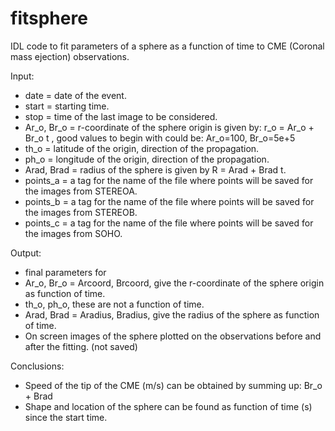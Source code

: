 # fitsphere
IDL code to fit parameters of a sphere as a function of time to CME (Coronal mass ejection) observations.

Input:
- date       = date of the event.
- start      = starting time.
- stop       = time of the last image to be considered.
- Ar_o, Br_o = r-coordinate of the sphere origin is given by: r_o = Ar_o + Br_o t ,
              good values to begin with could be: Ar_o=100, Br_o=5e+5
- th_o       = latitude of the origin, direction of the propagation.
- ph_o       = longitude of the origin, direction of the propagation.
- Arad, Brad = radius of the sphere is given by R = Arad + Brad t.
- points_a   = a tag for the name of the file where points will be saved for the images from STEREOA.
- points_b   = a tag for the name of the file where points will be saved for the images from STEREOB.
- points_c   = a tag for the name of the file where points will be saved for the images from SOHO.

Output:
- final parameters for 
- Ar_o, Br_o = Arcoord, Brcoord, give the r-coordinate of the sphere origin as function of time.
- th_o, ph_o, these are not a function of time. 
- Arad, Brad = Aradius, Bradius, give the radius of the sphere as function of time.
- On screen images of the sphere plotted on the observations before and after the fitting. (not saved)

Conclusions:
- Speed of the tip of the CME (m/s) can be obtained by summing up: Br_o + Brad
- Shape and location of the sphere can be found as function of time (s) since the start time.
